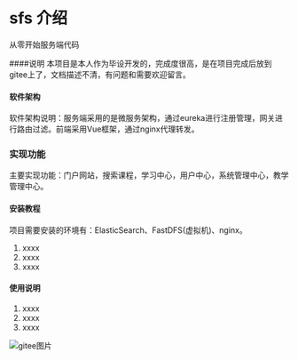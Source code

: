 
# sfs 介绍
从零开始服务端代码

####说明
本项目是本人作为毕设开发的，完成度很高，是在项目完成后放到gitee上了，文档描述不清，有问题和需要欢迎留言。

#### 软件架构
软件架构说明：服务端采用的是微服务架构，通过eureka进行注册管理，网关进行路由过滤。前端采用Vue框架，通过nginx代理转发。

###  实现功能
主要实现功能：门户网站，搜索课程，学习中心，用户中心，系统管理中心，教学管理中心。

#### 安装教程

项目需要安装的环境有：ElasticSearch、FastDFS(虚拟机)、nginx。

1.  xxxx
2.  xxxx
3.  xxxx

#### 使用说明

1.  xxxx
2.  xxxx
3.  xxxx

![gitee图片](https://images.gitee.com/uploads/images/2021/0130/122507_640aec76_5573516.png)



